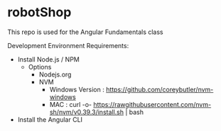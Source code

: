 # robotShop
This repo is used for the Angular Fundamentals class

Development Environment Requirements:
 - Install Node.js / NPM 
    - Options
        - Nodejs.org
        - NVM
            - Windows Version : https://github.com/coreybutler/nvm-windows
            - MAC : curl -o- https://rawgithubusercontent.com/nvm-sh/nvm/v0.39.3/install.sh | bash
 - Install the Angular CLI